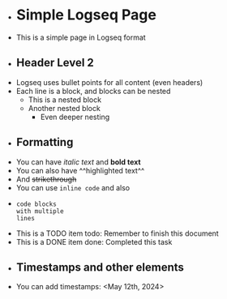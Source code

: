 - # Simple Logseq Page
- This is a simple page in Logseq format
- ## Header Level 2
- Logseq uses bullet points for all content (even headers)
- Each line is a block, and blocks can be nested
  - This is a nested block
  - Another nested block
    - Even deeper nesting
- ## Formatting
- You can have *italic text* and **bold text**
- You can also have ^^highlighted text^^ 
- And ~~strikethrough~~
- You can use `inline code` and also
- ```
  code blocks
  with multiple
  lines
  ```
- This is a TODO item
  todo: Remember to finish this document
- This is a DONE item
  done: Completed this task
- ## Timestamps and other elements
- You can add timestamps: <May 12th, 2024>